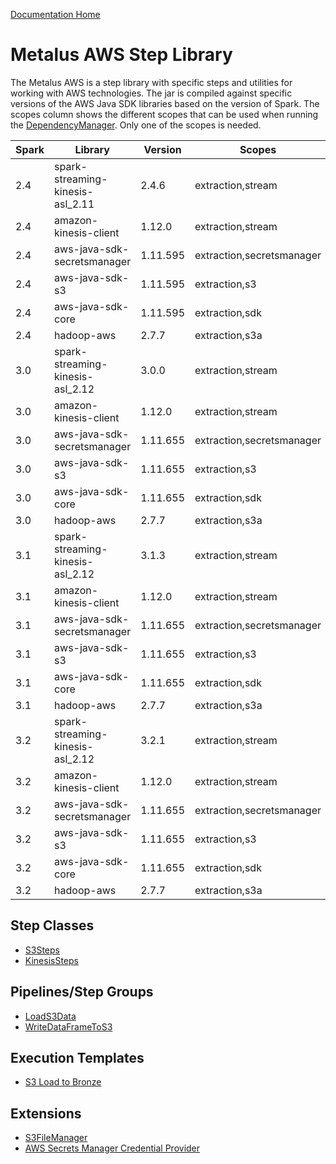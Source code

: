 [Documentation Home](../docs/readme.md)

# Metalus AWS Step Library
The Metalus AWS is a step library with specific steps and utilities for working with AWS technologies. The jar 
is compiled against specific versions of the AWS Java SDK libraries based on the version of Spark. The scopes
column shows the different scopes that can be used when running the [DependencyManager](../docs/dependency-manager.md).
Only one of the scopes is needed.

| Spark |Library| Version  |Scopes|
-------|-------|----------|------|
| 2.4   |spark-streaming-kinesis-asl_2.11| 2.4.6    |extraction,stream
| 2.4   |amazon-kinesis-client| 1.12.0   |extraction,stream
| 2.4   |aws-java-sdk-secretsmanager| 1.11.595 |extraction,secretsmanager
| 2.4   |aws-java-sdk-s3| 1.11.595 |extraction,s3
| 2.4   |aws-java-sdk-core| 1.11.595 |extraction,sdk
| 2.4   |hadoop-aws| 2.7.7    |extraction,s3a
| 3.0   |spark-streaming-kinesis-asl_2.12| 3.0.0    |extraction,stream
| 3.0   |amazon-kinesis-client| 1.12.0   |extraction,stream
| 3.0   |aws-java-sdk-secretsmanager| 1.11.655 |extraction,secretsmanager
| 3.0   |aws-java-sdk-s3| 1.11.655 |extraction,s3
| 3.0   |aws-java-sdk-core| 1.11.655 |extraction,sdk
| 3.0   |hadoop-aws| 2.7.7    |extraction,s3a
| 3.1   |spark-streaming-kinesis-asl_2.12| 3.1.3    |extraction,stream
| 3.1   |amazon-kinesis-client| 1.12.0   |extraction,stream
| 3.1   |aws-java-sdk-secretsmanager| 1.11.655 |extraction,secretsmanager
| 3.1   |aws-java-sdk-s3| 1.11.655 |extraction,s3
| 3.1   |aws-java-sdk-core| 1.11.655 |extraction,sdk
| 3.1   |hadoop-aws| 2.7.7    |extraction,s3a
| 3.2   |spark-streaming-kinesis-asl_2.12| 3.2.1    |extraction,stream
| 3.2   |amazon-kinesis-client| 1.12.0   |extraction,stream
| 3.2   |aws-java-sdk-secretsmanager| 1.11.655 |extraction,secretsmanager
| 3.2   |aws-java-sdk-s3| 1.11.655 |extraction,s3
| 3.2   |aws-java-sdk-core| 1.11.655 |extraction,sdk
| 3.2   |hadoop-aws| 2.7.7    |extraction,s3a

## Step Classes
* [S3Steps](docs/s3steps.md)
* [KinesisSteps](docs/kinesissteps.md)

## Pipelines/Step Groups
* [LoadS3Data](docs/loads3data.md)
* [WriteDataFrameToS3](docs/writedataframetos3.md)

## Execution Templates
* [S3 Load to Bronze](docs/s3loadtobronze.md)

## Extensions
* [S3FileManager](docs/s3filemanager.md)
* [AWS Secrets Manager Credential Provider](docs/awssecretsmanager-credentialprovider.md)
